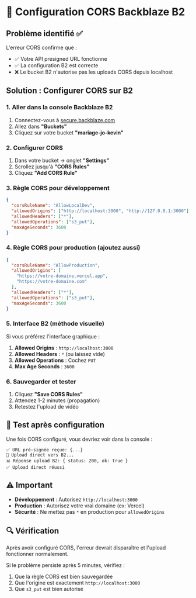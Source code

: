 # 🔧 Configuration CORS Backblaze B2

## Problème identifié ✅

L'erreur CORS confirme que :

- ✅ Votre API presigned URL fonctionne
- ✅ La configuration B2 est correcte
- ❌ Le bucket B2 n'autorise pas les uploads CORS depuis localhost

## Solution : Configurer CORS sur B2

### 1. Aller dans la console Backblaze B2

1. Connectez-vous à [secure.backblaze.com](https://secure.backblaze.com)
2. Allez dans **"Buckets"**
3. Cliquez sur votre bucket **"mariage-jo-kevin"**

### 2. Configurer CORS

1. Dans votre bucket → onglet **"Settings"**
2. Scrollez jusqu'à **"CORS Rules"**
3. Cliquez **"Add CORS Rule"**

### 3. Règle CORS pour développement

```json
{
  "corsRuleName": "AllowLocalDev",
  "allowedOrigins": ["http://localhost:3000", "http://127.0.0.1:3000"],
  "allowedHeaders": ["*"],
  "allowedOperations": ["s3_put"],
  "maxAgeSeconds": 3600
}
```

### 4. Règle CORS pour production (ajoutez aussi)

```json
{
  "corsRuleName": "AllowProduction",
  "allowedOrigins": [
    "https://votre-domaine.vercel.app",
    "https://votre-domaine.com"
  ],
  "allowedHeaders": ["*"],
  "allowedOperations": ["s3_put"],
  "maxAgeSeconds": 3600
}
```

### 5. Interface B2 (méthode visuelle)

Si vous préférez l'interface graphique :

1. **Allowed Origins** : `http://localhost:3000`
2. **Allowed Headers** : `*` (ou laissez vide)
3. **Allowed Operations** : Cochez `PUT`
4. **Max Age Seconds** : `3600`

### 6. Sauvegarder et tester

1. Cliquez **"Save CORS Rules"**
2. Attendez 1-2 minutes (propagation)
3. Retestez l'upload de vidéo

## 🧪 Test après configuration

Une fois CORS configuré, vous devriez voir dans la console :

```
✅ URL pré-signée reçue: {...}
🚀 Upload direct vers B2...
📊 Réponse upload B2: { status: 200, ok: true }
✅ Upload direct réussi
```

## ⚠️ Important

- **Développement** : Autorisez `http://localhost:3000`
- **Production** : Autorisez votre vrai domaine (ex: Vercel)
- **Sécurité** : Ne mettez pas `*` en production pour `allowedOrigins`

## 🔍 Vérification

Après avoir configuré CORS, l'erreur devrait disparaître et l'upload fonctionner normalement.

Si le problème persiste après 5 minutes, vérifiez :

1. Que la règle CORS est bien sauvegardée
2. Que l'origine est exactement `http://localhost:3000`
3. Que `s3_put` est bien autorisé
